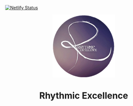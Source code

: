 [![Netlify Status](https://api.netlify.com/api/v1/badges/c123a083-9460-4c4b-98dc-9bf81f2dce10/deploy-status)](https://app.netlify.com/sites/rhythmic-excellence/deploys)

<p align="center">
  <a href="https://next.gatsbyjs.org">
    <img alt="Rhythmic Excellence" src="https://raw.githubusercontent.com/RhythmicExcellence/rhythmicexcellence.london/master/static/img/logo.png" width="200" />
  </a>
</p>
<h1 align="center">
  Rhythmic Excellence
</h1>
